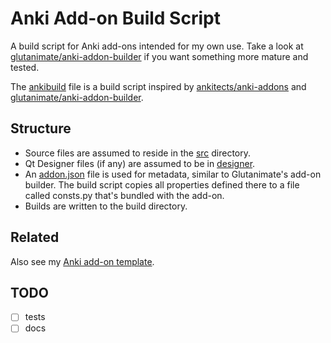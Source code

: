 # Anki Add-on Build Script

A build script for Anki add-ons intended for my own use.
Take a look at [glutanimate/anki-addon-builder](https://github.com/glutanimate/anki-addon-builder)
if you want something more mature and tested.

The [ankibuild](./ankibuild.py) file is a build script inspired by [ankitects/anki-addons](https://github.com/ankitects/anki-addons) and [glutanimate/anki-addon-builder](https://github.com/glutanimate/anki-addon-builder).

## Structure

- Source files are assumed to reside in the [src](src) directory.
- Qt Designer files (if any) are assumed to be in [designer](designer).
- An [addon.json](addon.json) file is used for metadata, similar to Glutanimate's add-on builder. The build script copies all properties defined there to a file called consts.py that's bundled with the add-on.
- Builds are written to the build directory.

## Related

Also see my [Anki add-on template](https://github.com/abdnh/anki-addon-template).

## TODO

- [ ] tests
- [ ] docs
